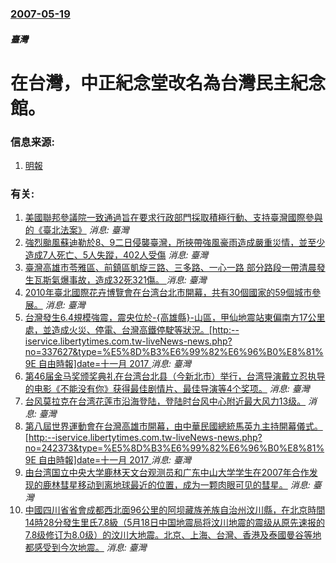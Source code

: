 ### [2007-05-19](/news/2007/05/19/index.md)

##### 臺灣
# 在台灣，中正紀念堂改名為台灣民主紀念館。




### 信息来源:

1. [明報](https://web.archive.org/web/20070521170904/http://hk.news.yahoo.com/070518/12/27rhz.html)

### 有关:

1. [美國聯邦參議院一致通過旨在要求行政部門採取積極行動、支持臺灣國際參與的《臺北法案》](/zh/news/2019/10/30/美國聯邦參議院一致通過旨在要求行政部門採取積極行動-支持臺灣國際參與的-臺北法案.md) _消息: 臺灣_
2. [ 強烈颱風蘇迪勒於8、9二日侵襲臺灣，所挾帶強風豪雨造成嚴重災情，並至少造成7人死亡、5人失蹤，402人受傷](/zh/news/2015/08/9/強烈颱風蘇迪勒於8-9二日侵襲臺灣-所挾帶強風豪雨造成嚴重災情-並至少造成7人死亡-5人失蹤-402人受傷.md) _消息: 臺灣_
3. [ 臺灣高雄市苓雅區、前鎮區凱旋三路、三多路、一心一路 部分路段一帶清晨發生瓦斯氣爆事故，造成32死321傷。 ](/zh/news/2014/08/1/臺灣高雄市苓雅區-前鎮區凱旋三路-三多路-一心一路-部分路段一帶清晨發生瓦斯氣爆事故-造成32死321傷.md) _消息: 臺灣_
4. [ 2010年臺北國際花卉博覽會在台湾台北市開幕，共有30個國家的59個城市參展。](/zh/news/2010/11/6/2010年臺北國際花卉博覽會在台湾台北市開幕-共有30個國家的59個城市參展.md) _消息: 臺灣_
5. [ 台灣發生6.4規模強震，震央位於-{高雄縣}-山區，甲仙地震站東偏南方17公里處，並造成火災、停電、台灣高鐵停駛等狀況。[http:--iservice.libertytimes.com.tw-liveNews-news.php?no=337627&type=%E5%8D%B3%E6%99%82%E6%96%B0%E8%81%9E 自由時報]date=十一月 2017 ](/zh/news/2010/03/4/台灣發生64規模強震-震央位於-高雄縣-山區-甲仙地震站東偏南方17公里處-並造成火災-停電-台灣高鐵停駛等狀況.md) _消息: 臺灣_
6. [第46届金马奖颁奖典礼在台湾台北县（今新北市）举行，台湾导演戴立忍执导的电影《不能没有你》获得最佳剧情片、最佳导演等4个奖项。](/zh/news/2009/11/28/第46届金马奖颁奖典礼在台湾台北县-今新北市-举行-台湾导演戴立忍执导的电影-不能没有你-获得最佳剧情片-最佳导演等4个.md) _消息: 臺灣_
7. [ 台风莫拉克在台湾花莲市沿海登陆，登陆时台风中心附近最大风力13级。](/zh/news/2009/08/7/台风莫拉克在台湾花莲市沿海登陆-登陆时台风中心附近最大风力13级.md) _消息: 臺灣_
8. [第八屆世界運動會在台灣高雄市開幕，由中華民國總統馬英九主持開幕儀式。[http:--iservice.libertytimes.com.tw-liveNews-news.php?no=242373&type=%E5%8D%B3%E6%99%82%E6%96%B0%E8%81%9E 自由時報]date=十一月 2017 ](/zh/news/2009/07/16/第八屆世界運動會在台灣高雄市開幕-由中華民國總統馬英九主持開幕儀式-http-iservicelibertyti.md) _消息: 臺灣_
9. [由台湾国立中央大学鹿林天文台观测员和广东中山大学学生在2007年合作发现的鹿林彗星移动到离地球最近的位置，成为一颗肉眼可见的彗星。](/zh/news/2009/02/24/由台湾国立中央大学鹿林天文台观测员和广东中山大学学生在2007年合作发现的鹿林彗星移动到离地球最近的位置-成为一颗肉眼可.md) _消息: 臺灣_
10. [中國四川省省會成都西北面96公里的阿坝藏族羌族自治州汶川縣，在北京時間14時28分發生里氏7.8級（5月18日中国地震局将汶川地震的震级从原先速报的7.8级修订为8.0级）的汶川大地震。北京、上海、台灣、香港及泰國曼谷等地都感受到今次地震。](/zh/news/2008/05/12/中國四川省省會成都西北面96公里的阿坝藏族羌族自治州汶川縣-在北京時間14時28分發生里氏78級-5月18日中国地震局.md) _消息: 臺灣_
